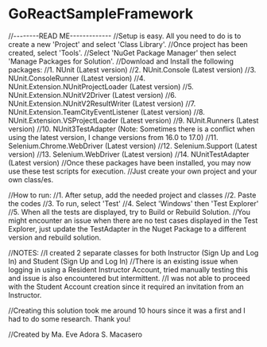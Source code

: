 # GoReactSampleFramework

//--------READ ME-------------
//Setup is easy. All you need to do is to create a new 'Project' and select 'Class Library'. 
//Once project has been created, select 'Tools'. 
//Select 'NuGet Package Manager' then select 'Manage Packages for Solution'. 
//Download and Install the following packages:
//1. NUnit (Latest version)
//2. NUnit.Console (Latest version)
//3. NUnit.ConsoleRunner (Latest version)
//4. NUnit.Extension.NUnitProjectLoader (Latest version)
//5. NUnit.Extension.NUnitV2Driver (Latest version)
//6. NUnit.Extension.NUnitV2ResultWriter (Latest version)
//7. NUnit.Extension.TeamCityEventListener (Latest version)
//8. NUnit.Extension.VSProjectLoader (Latest version)
//9. NUnit.Runners (Latest version)
//10. NUnit3TestAdapter (Note: Sometimes there is a conflict when using the latest version, I change versions from 16.0 to 17.0)
//11. Selenium.Chrome.WebDriver (Latest version)
//12. Selenium.Support (Latest version)
//13. Selenium.WebDriver (Latest version)
//14. NUnitTestAdapter (Latest version)
//Once these packages have been installed, you may now use these test scripts for execution.
//Just create your own project and your own class/es.

//How to run:
//1. After setup, add the needed project and classes
//2. Paste the codes
//3. To run, select 'Test' 
//4. Select 'Windows' then 'Test Explorer'
//5. When all the tests are displayed, try to Build or Rebuild Solution. 
//You might encounter an issue when there are no test cases displayed in the Test Explorer, just update the TestAdapter in the Nuget Package to a different version and rebuild solution.

//NOTES: 
//I created 2 separate classes for both Instructor (Sign Up and Log In) and Student (Sign Up and Log In)
//There is an existing issue when logging in using a Resident Instructor Account, tried manually testing this and issue is also encountered but intermittent.
//I was not able to proceed with the Student Account creation since it required an invitation from an Instructor. 

//Creating this solution took me around 10 hours since it was a first and I had to do some research. Thank you!

//Created by Ma. Eve Adora S. Macasero 
